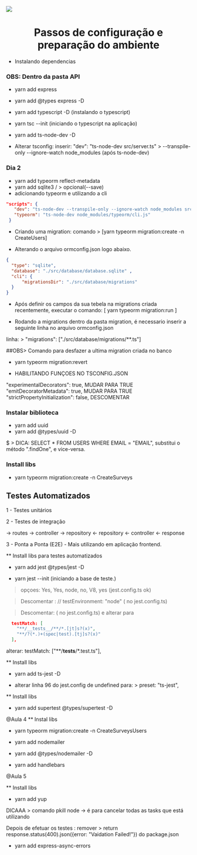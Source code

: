 <img src="https://i.ibb.co/n7hVjzB/trilha-node.png" align="center">

# <h1 align="center">Passos de configuração e preparação do ambiente</h1>

* Instalando dependencias

### OBS: Dentro da pasta API
- yarn add express 
- yarn add @types express -D
- yarn add typescript -D (instalando o typescript)
- yarn tsc --init (iniciando o typescript na aplicação)
- yarn add ts-node-dev -D 

- Alterar tsconfig:
 inserir: "dev": "ts-node-dev src/server.ts" > --transpile-only --ignore-watch node_modules (após ts-node-dev)

 ### Dia 2
 - yarn add typeorm reflect-metadata
 - yarn add sqlite3 / > opcional(--save)
 - adicionando typeorm e utilizando a cli

 ```json
 "scripts": {
    "dev": "ts-node-dev --transpile-only --ignore-watch node_modules src/server.ts",
    "typeorm": "ts-node-dev node_modules/typeorm/cli.js"
  }
  ```
  - Criando uma migration: comando > [yarn typeorm migration:create -n CreateUsers]
  
  - Alterando o arquivo ormconfig.json logo abaixo.
  ```json
  {
    "type": "sqlite",
    "database": "./src/database/database.sqlite" ,
    "cli": {
        "migrationsDir": "./src/database/migrations"
    }
}
  ```
- Após definir os campos da sua tebela na migrations criada recentemente, executar o comando:
[ yarn typeorm migration:run ]

- Rodando a migrations dentro da pasta migration, é necessario inserir a seguinte linha no arquivo 
ormconfig.json

linha: > "migrations": ["./src/database/migrations/**.ts"]

##OBS> Comando para desfazer a ultima migration criada no banco
- yarn typeorm migration:revert

- HABILITANDO FUNÇOES NO TSCONFIG.JSON

"experimentalDecorators": true, MUDAR PARA TRUE
"emitDecoratorMetadata": true, MUDAR PARA TRUE
"strictPropertyInitialization": false, DESCOMENTAR

### Instalar biblioteca
- yarn add uuid
- yarn add @types/uuid -D

$ > DICA: SELECT * FROM USERS WHERE EMAIL = "EMAIL", substitui o método ".findOne", e vice-versa. 

### Install libs

- yarn typeorm migration:create -n CreateSurveys

## Testes Automatizados

1 - Testes unitários

2 - Testes de integração

-> routes -> controller -> repository
<- repository <- controller <- response

3 - Ponta a Ponta (E2E) - Mais utilizando em aplicação frontend.

** Install libs para testes automatizados

- yarn add jest @types/jest -D

- yarn jest --init (iniciando a base de teste.)

> opçoes: Yes, Yes, node, no, V8, yes (jest.config.ts ok)

> Descomentar : // testEnvironment: "node" ( no jest.config.ts)

> Descomentar: ( no jest.config.ts) e alterar para
```json
  testMatch: [
    "**/__tests__/**/*.[jt]s?(x)",
    "**/?(*.)+(spec|test).[tj]s?(x)"
  ],
```
alterar: 
  testMatch: ["**/__tests__/*.test.ts"],

** Install libs

- yarn add ts-jest -D

- alterar linha 96 do jest.config de undefined para: > preset: "ts-jest",


** Install libs

- yarn add supertest @types/supertest -D

@Aula 4
** Instal libs

- yarn typeorm migration:create -n CreateSurveysUsers

- yarn add nodemailer

- yarn add @types/nodemailer -D

- yarn add handlebars

@Aula 5

** Install libs

- yarn add yup

DICAAA > comando pkill node -> é para cancelar todas as tasks que está utilizando

Depois de efetuar os testes : remover >    return response.status(400).json({error: "Vaidation Failed!"}) do 
package.json

- yarn add express-async-errors
